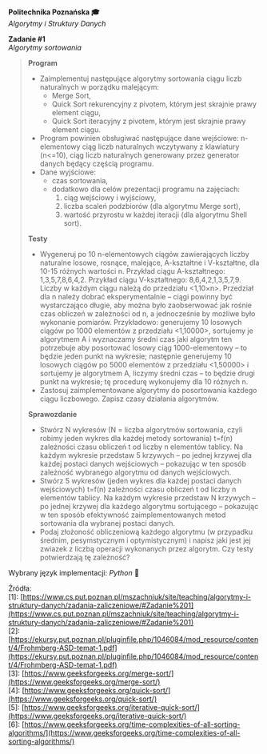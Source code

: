 **Politechnika Poznańska 🎓** \
*Algorytmy i Struktury Danych*

**Zadanie #1** \
*Algorytmy sortowania*

> **Program**
> - Zaimplementuj następujące algorytmy sortowania ciągu liczb naturalnych w porządku malejącym:
>   - Merge Sort,
>   - Quick Sort rekurencyjny z pivotem, którym jest skrajnie prawy element ciągu,
>   - Quick Sort iteracyjny z pivotem, którym jest skrajnie prawy element ciągu.
> - Program powinien obsługiwać następujące dane wejściowe: n-elementowy ciąg liczb naturalnych wczytywany z klawiatury (n<=10), ciąg liczb naturalnych generowany przez generator danych będący częścią programu.
> - Dane wyjściowe:
>   - czas sortowania,
>   - dodatkowo dla celów prezentacji programu na zajęciach:
>       1. ciąg wejściowy i wyjściowy,
>       1. liczba scaleń podzbiorów (dla algorytmu Merge sort),
>       1. wartość przyrostu w każdej iteracji (dla algorytmu Shell sort).
> 
> **Testy**
> - Wygeneruj po 10 n-elementowych ciągów zawierających liczby naturalne losowe, rosnące, malejące, A-kształtne i V-kształtne, dla 10-15 różnych wartości n. Przykład ciągu A-kształtnego: 1,3,5,7,8,6,4,2. Przykład ciągu V-kształtnego: 8,6,4,2,1,3,5,7,9.
> Liczby w każdym ciągu należą do przedziału <1,10×n>. Przedział dla n należy dobrać eksperymentalnie – ciągi powinny być wystarczająco długie, aby można było zaobserwować jak rośnie czas obliczeń w zależności od n, a jednocześnie by możliwe było wykonanie pomiarów.
> Przykładowo: generujemy 10 losowych ciągów po 1000 elementów z przedziału <1,10000>, sortujemy je algorytmem A i wyznaczamy średni czas jaki algorytm ten potrzebuje aby posortować losowy ciąg 1000-elementowy – to będzie jeden punkt na wykresie; następnie generujemy 10 losowych ciągów po 5000 elementów z przedziału <1,50000> i sortujemy je algorytmem A, liczymy średni czas – to będzie drugi punkt na wykresie; tę procedurę wykonujemy dla 10 różnych n.
> - Zastosuj zaimplementowane algorytmy do posortowania każdego ciągu liczbowego. Zapisz czasy działania algorytmów.
> 
> **Sprawozdanie**
> - Stwórz N wykresów (N = liczba algorytmów sortowania, czyli robimy jeden wykres dla każdej metody sortowania) t=f(n) zależności czasu obliczeń t od liczby n elementów tablicy. Na każdym wykresie przedstaw 5 krzywych – po jednej krzywej dla każdej postaci danych wejściowych – pokazując w ten sposób zależność wybranego algorytmu od danych wejściowych.
> - Stwórz 5 wykresów (jeden wykres dla każdej postaci danych wejściowych) t=f(n) zależności czasu obliczeń t od liczby n elementów tablicy. Na każdym wykresie przedstaw N krzywych – po jednej krzywej dla każdego algorytmu sortującego – pokazując w ten sposób efektywność zaimplementowanych metod sortowania dla wybranej postaci danych.
> - Podaj złożoność obliczeniową każdego algorytmu (w przypadku średnim, pesymstycznym i optymistycznym) i napisz jaki jest jej zwiazek z liczbą operacji wykonanych przez algorytm. Czy testy potwierdzają tę zależność?

Wybrany język implementacji: *Python* 🐍

Źródła: \
[1]: [https://www.cs.put.poznan.pl/mszachniuk/site/teaching/algorytmy-i-struktury-danych/zadania-zaliczeniowe/#Zadanie%201](https://www.cs.put.poznan.pl/mszachniuk/site/teaching/algorytmy-i-struktury-danych/zadania-zaliczeniowe/#Zadanie%201) \
[2]: [https://ekursy.put.poznan.pl/pluginfile.php/1046084/mod_resource/content/4/Frohmberg-ASD-temat-1.pdf](https://ekursy.put.poznan.pl/pluginfile.php/1046084/mod_resource/content/4/Frohmberg-ASD-temat-1.pdf) \
[3]: [https://www.geeksforgeeks.org/merge-sort/](https://www.geeksforgeeks.org/merge-sort/) \
[4]: [https://www.geeksforgeeks.org/quick-sort/](https://www.geeksforgeeks.org/quick-sort/) \
[5]: [https://www.geeksforgeeks.org/iterative-quick-sort/](https://www.geeksforgeeks.org/iterative-quick-sort/) \
[6]: [https://www.geeksforgeeks.org/time-complexities-of-all-sorting-algorithms/](https://www.geeksforgeeks.org/time-complexities-of-all-sorting-algorithms/)